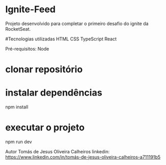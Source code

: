 # Ignite-Feed

Projeto desenvolvido para completar o primeiro desafio do ignite da RocketSeat.


#Tecnologias utilizadas
HTML 
CSS
TypeScript
React

Pré-requisitos: 
Node

# clonar repositório

# instalar dependências
npm install

# executar o projeto
npm run dev

Autor
Tomás de Jesus Oliveira Calheiros 
linkedin: https://www.linkedin.com/in/tomás-de-jesus-oliveira-calheiros-a711191b5
